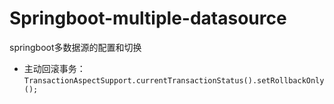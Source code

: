 # Springboot-multiple-datasource

springboot多数据源的配置和切换

- 主动回滚事务：
```TransactionAspectSupport.currentTransactionStatus().setRollbackOnly();```